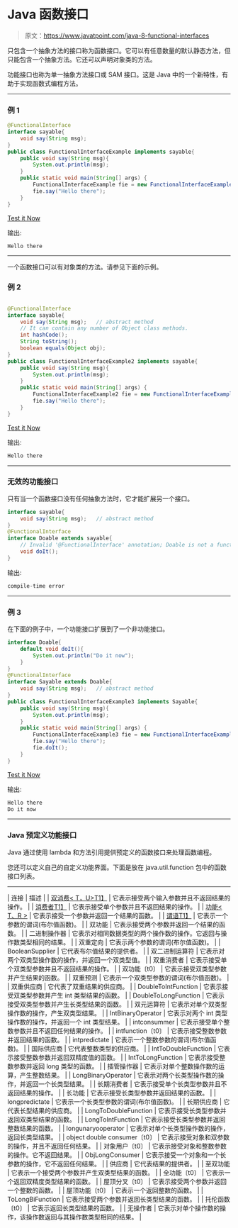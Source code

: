 # Java 函数接口

> 原文：<https://www.javatpoint.com/java-8-functional-interfaces>

只包含一个抽象方法的接口称为函数接口。它可以有任意数量的默认静态方法，但只能包含一个抽象方法。它还可以声明对象类的方法。

功能接口也称为单一抽象方法接口或 SAM 接口。这是 Java 中的一个新特性，有助于实现函数式编程方法。

* * *

### 例 1

```java
@FunctionalInterface
interface sayable{
	void say(String msg);
}
public class FunctionalInterfaceExample implements sayable{
	public void say(String msg){
		System.out.println(msg);
	}
	public static void main(String[] args) {
		FunctionalInterfaceExample fie = new FunctionalInterfaceExample();
		fie.say("Hello there");
	}
}

```

[Test it Now](https://compiler.javatpoint.com/opr/test.jsp?filename=FunctionalInterfaceExample)

输出:

```java
Hello there

```

* * *

一个函数接口可以有对象类的方法。请参见下面的示例。

### 例 2

```java

@FunctionalInterface
interface sayable{
	void say(String msg);	// abstract method
	// It can contain any number of Object class methods.
	int hashCode();
	String toString();
	boolean equals(Object obj);
}
public class FunctionalInterfaceExample2 implements sayable{
	public void say(String msg){
		System.out.println(msg);
	}
	public static void main(String[] args) {
		FunctionalInterfaceExample2 fie = new FunctionalInterfaceExample2();
		fie.say("Hello there");
	}
}

```

[Test it Now](https://compiler.javatpoint.com/opr/test.jsp?filename=FunctionalInterfaceExample2)

输出:

```java
Hello there

```

* * *

### 无效的功能接口

只有当一个函数接口没有任何抽象方法时，它才能扩展另一个接口。

```java
interface sayable{
	void say(String msg);	// abstract method
}
@FunctionalInterface
interface Doable extends sayable{
	// Invalid '@FunctionalInterface' annotation; Doable is not a functional interface
	void doIt();
}

```

输出:

```java
compile-time error

```

* * *

### 例 3

在下面的例子中，一个功能接口扩展到了一个非功能接口。

```java
interface Doable{
	default void doIt(){
		System.out.println("Do it now");
	}
}
@FunctionalInterface
interface Sayable extends Doable{
	void say(String msg);	// abstract method
}
public class FunctionalInterfaceExample3 implements Sayable{
	public void say(String msg){
		System.out.println(msg);
	}
	public static void main(String[] args) {
		FunctionalInterfaceExample3 fie = new FunctionalInterfaceExample3();
		fie.say("Hello there");
		fie.doIt();
	}
}

```

[Test it Now](https://compiler.javatpoint.com/opr/test.jsp?filename=FunctionalInterfaceExample3)

输出:

```java
Hello there
Do it now

```

* * *

### Java 预定义功能接口

Java 通过使用 lambda 和方法引用提供预定义的函数接口来处理函数编程。

您还可以定义自己的自定义功能界面。下面是放在 java.util.function 包中的函数接口列表。

* * *

| 连接 | 描述 |
| [双消费< T，U>T1】](java-biconsumer-interface) | 它表示接受两个输入参数并且不返回结果的操作。 |
| [消费者<T>T1】](java-consumer-interface) | 它表示接受单个参数并且不返回结果的操作。 |
| [功能< T、R >](java-function-interface) | 它表示接受一个参数并返回一个结果的函数。 |
| [谓语<T>T1】](java-predicate-interface) | 它表示一个参数的谓词(布尔值函数)。 |
| 双功能 | 它表示接受两个参数并返回一个结果的函数。 |
| 二进制操作器 | 它表示对相同数据类型的两个操作数的操作。它返回与操作数类型相同的结果。 |
| 双重定向 | 它表示两个参数的谓词(布尔值函数)。 |
| BooleanSupplier | 它代表布尔值结果的提供者。 |
| 双二进制运算符 | 它表示对两个双类型操作数的操作，并返回一个双类型值。 |
| 双重消费者 | 它表示接受单个双类型参数并且不返回结果的操作。 |
| 双功能〔t0〕 | 它表示接受双类型参数并产生结果的函数。 |
| 双重预测 | 它表示一个双类型参数的谓词(布尔值函数)。 |
| 双重供应商 | 它代表了双重结果的供应商。 |
| DoubleToIntFunction | 它表示接受双类型参数并产生 int 类型结果的函数。 |
| DoubleToLongFunction | 它表示接受双类型参数并产生长类型结果的函数。 |
| 双元运算符 | 它表示对单个双类型操作数的操作，产生双类型结果。 |
| IntBinaryOperator | 它表示对两个 int 类型操作数的操作，并返回一个 int 类型结果。 |
| intconsummer | 它表示接受单个整数参数并且不返回任何结果的操作。 |
| intfunction〔t0〕 | 它表示接受整数参数并返回结果的函数。 |
| intpredictate | 它表示一个整数参数的谓词(布尔值函数)。 |
| 国际供应商 | 它代表整数类型的供应商。 |
| IntToDoubleFunction | 它表示接受整数参数并返回双精度值的函数。 |
| IntToLongFunction | 它表示接受整数参数并返回 long 类型的函数。 |
| 插管操作器 | 它表示对单个整数操作数的运算，产生整数结果。 |
| LongBinaryOperator | 它表示对两个长类型操作数的操作，并返回一个长类型结果。 |
| 长期消费者 | 它表示接受单个长类型参数并且不返回结果的操作。 |
| 长功能 | 它表示接受长类型参数并返回结果的函数。 |
| longpredictate | 它表示一个长类型参数的谓词(布尔值函数)。 |
| 长期供应商 | 它代表长型结果的供应商。 |
| LongToDoubleFunction | 它表示接受长类型参数并返回双类型结果的函数。 |
| LongToIntFunction | 它表示接受长类型参数并返回整数结果的函数。 |
| longunaryooperator | 它表示对单个长类型操作数的操作，返回长类型结果。 |
| object double consumer〔t0〕 | 它表示接受对象和双参数的操作，并且不返回任何结果。 |
| 对象用户〔t0〕 | 它表示接受对象和整数参数的操作。它不返回结果。 |
| ObjLongConsumer | 它表示接受一个对象和一个长参数的操作，它不返回任何结果。 |
| 供应商 | 它代表结果的提供者。 |
| 至双功能 | 它表示一个接受两个参数并产生双类型结果的函数。 |
| 全功能〔t0〕 | 它表示一个返回双精度类型结果的函数。 |
| 屋顶分叉〔t0〕 | 它表示接受两个参数并返回一个整数的函数。 |
| 屋顶功能〔t0〕 | 它表示一个返回整数的函数。 |
| ToLongBiFunction | 它表示接受两个参数并返回长类型结果的函数。 |
| 托伦函数〔t0〕 | 它表示返回长类型结果的函数。 |
| 无操作者 | 它表示对单个操作数的操作，该操作数返回与其操作数类型相同的结果。 |